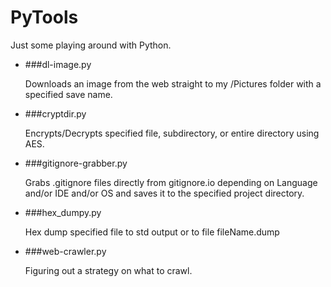 PyTools
=======

Just some playing around with Python.

* ###dl-image.py
    
    Downloads an image from the web straight to my /Pictures folder with a specified save name.

* ###cryptdir.py

    Encrypts/Decrypts specified file, subdirectory, or entire directory using AES.

* ###gitignore-grabber.py

    Grabs .gitignore files directly from gitignore.io depending on Language and/or IDE and/or OS and saves it to the specified project directory.

* ###hex_dumpy.py

    Hex dump specified file to std output or to file fileName.dump

* ###web-crawler.py
    
    Figuring out a strategy on what to crawl.